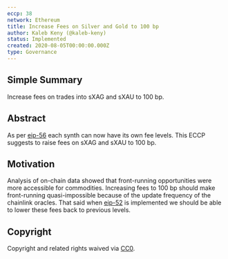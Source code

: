 ```yaml
---
eccp: 38
network: Ethereum
title: Increase Fees on Silver and Gold to 100 bp
author: Kaleb Keny (@kaleb-keny)
status: Implemented
created: 2020-08-05T00:00:00.000Z
type: Governance
---
```


## Simple Summary

Increase fees on trades into sXAG and sXAU to 100 bp.

## Abstract

<!--A short (~200 word) description of the variable change proposed.-->

As per [eip-56](https://github.com/elysianDAO/EIPs/blob/master/EIPS/eip-56.md) each synth can now have its own fee levels. This ECCP suggests to raise fees on sXAG and sXAU to 100 bp.

## Motivation

Analysis of on-chain data showed that front-running opportunities were more accessible for commodities. Increasing fees to 100 bp should make front-running quasi-impossible because of the update frequency of the chainlink oracles. That said when [eip-52](https://eips.elysian.finance/eips/eip-52) is implemented we should be able to lower these fees back to previous levels.

## Copyright

Copyright and related rights waived via [CC0](https://creativecommons.org/publicdomain/zero/1.0/).
